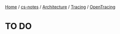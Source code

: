 [Home](https://mengxianbin.github.io) /
[cs-notes](https://mengxianbin.github.io/cs-notes/content) /
[Architecture](https://mengxianbin.github.io/cs-notes/content/Architecture) /
[Tracing](https://mengxianbin.github.io/cs-notes/content/Architecture/Tracing) /
[OpenTracing](https://mengxianbin.github.io/cs-notes/content/Architecture/Tracing/OpenTracing)

# TO DO
